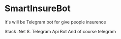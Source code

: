 # SmartInsureBot
It's will be Telegram bot for give people insurence

Stack .Net 8. 
Telegram Api Bot
And of course telegram
